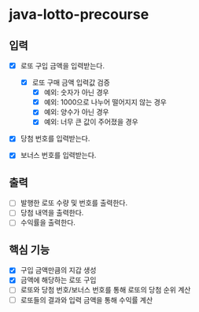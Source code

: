 # java-lotto-precourse


## 입력
- [x] 로또 구입 금액을 입력받는다.
    - [x] 로또 구매 금액 입력값 검증
        - [x] 예외: 숫자가 아닌 경우
        - [x] 예외: 1000으로 나누어 떨어지지 않는 경우
        - [x] 예외: 양수가 아닌 경우
        - [x] 예외: 너무 큰 값이 주어졌을 경우
- [x] 당첨 번호를 입력받는다.
- [x] 보너스 번호를 입력받는다.


## 출력
- [ ] 발행한 로또 수량 및 번호를 출력한다.
- [ ] 당첨 내역을 출력한다.
- [ ] 수익률을 출력한다.

## 핵심 기능
- [x] 구입 금액만큼의 지갑 생성
- [x] 금액에 해당하는 로또 구입
- [ ] 로또와 당첨 번호/보너스 번호를 통해 로또의 당첨 순위 계산
- [ ] 로또들의 결과와 입력 금액을 통해 수익률 계산